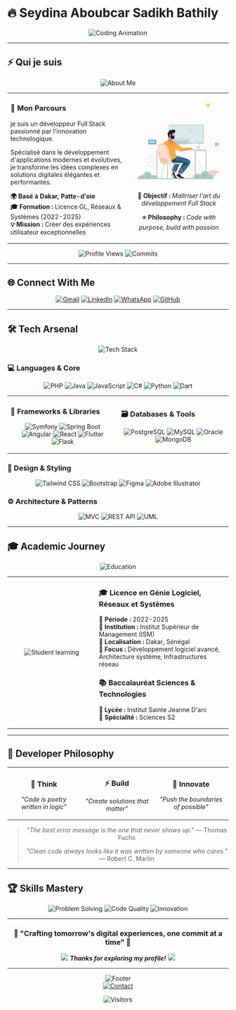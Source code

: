 # 🔥 **Seydina Aboubcar Sadikh Bathily**

<div align="center">
  
![Coding Animation](https://readme-typing-svg.herokuapp.com?font=JetBrains+Mono&size=28&duration=2000&pause=800&color=00D9FF&center=true&vCenter=true&width=700&lines=Full+Stack+Developer;Software+Architect;Tech+Enthusiast;Building+Digital+Solutions)

</div>

---

## ⚡ **Qui je suis**

<div align="center">
  <img src="https://readme-typing-svg.herokuapp.com?font=JetBrains+Mono&size=20&duration=2500&pause=1000&color=FF6B35&center=true&vCenter=true&width=600&lines=Développeur+passionné;Créateur+de+solutions+innovantes" alt="About Me" />
</div>

<table align="center">
<tr>
<td width="55%">

### 🎯 **Mon Parcours**
je suis un développeur Full Stack passionné par l'innovation technologique. 

Spécialisé dans le développement d'applications modernes et évolutives, je transforme les idées complexes en solutions digitales élégantes et performantes.

**🌍 Basé à Dakar, Patte-d'oie**  
**🎓 Formation :** Licence GL, Réseaux & Systèmes (2022-2025)  
**💡 Mission :** Créer des expériences utilisateur exceptionnelles

</td>
<td width="45%">

<div align="center">
  <img src="./assets/dveloppeurweb-ezgif.com-speed.gif" width="350" alt="Coding workspace"/>
  
  **🚀 Objectif :** *Maîtriser l'art du développement Full Stack*
  
  **⭐ Philosophy :** *Code with purpose, build with passion*
  
</div>

</td>
</tr>
</table>

<div align="center">

![Profile Views](https://komarev.com/ghpvc/?username=Bouba6&color=00d9ff&style=for-the-badge&label=PROFILE+VIEWS)
![Commits](https://badges.pufler.dev/commits/monthly/Bouba6?style=for-the-badge&color=ff6b35)

</div>

---

## 🌐 **Connect With Me**

<div align="center">

[![Gmail](https://img.shields.io/badge/Email-D14836?style=for-the-badge&logo=gmail&logoColor=white&labelColor=D14836)](mailto:seydinaaboubacarsadikhbathily@gmail.com)
[![LinkedIn](https://img.shields.io/badge/LinkedIn-0077B5?style=for-the-badge&logo=linkedin&logoColor=white&labelColor=0077B5)](https://www.linkedin.com/in/aboubacar-sadikh-bathily/)
[![WhatsApp](https://img.shields.io/badge/WhatsApp-25D366?style=for-the-badge&logo=whatsapp&logoColor=white&labelColor=25D366)](https://wa.me/221788930107)
[![GitHub](https://img.shields.io/badge/GitHub-100000?style=for-the-badge&logo=github&logoColor=white&labelColor=000000)](https://github.com/Bouba6)

</div>

---

## 🛠️ **Tech Arsenal**

<div align="center">
  <img src="https://readme-typing-svg.herokuapp.com?font=JetBrains+Mono&size=22&duration=2000&pause=1000&color=4ECDC4&center=true&vCenter=true&width=400&lines=Modern+Tech+Stack;Performance+Driven" alt="Tech Stack" />
</div>

### **💻 Languages & Core**
<div align="center">

![PHP](https://img.shields.io/badge/PHP-777BB4?style=for-the-badge&logo=php&logoColor=white)
![Java](https://img.shields.io/badge/Java-ED8B00?style=for-the-badge&logo=openjdk&logoColor=white)
![JavaScript](https://img.shields.io/badge/JavaScript-F7DF1E?style=for-the-badge&logo=javascript&logoColor=black)
![C#](https://img.shields.io/badge/C%23-239120?style=for-the-badge&logo=csharp&logoColor=white)
![Python](https://img.shields.io/badge/Python-3776AB?style=for-the-badge&logo=python&logoColor=white)
![Dart](https://img.shields.io/badge/Dart-0175C2?style=for-the-badge&logo=dart&logoColor=white)

</div>

<table>
<tr>
<td width="50%">

### **🔧 Frameworks & Libraries**
<div align="center">

![Symfony](https://img.shields.io/badge/Symfony-000000?style=for-the-badge&logo=symfony&logoColor=white)
![Spring Boot](https://img.shields.io/badge/Spring_Boot-6DB33F?style=for-the-badge&logo=spring-boot&logoColor=white)
![Angular](https://img.shields.io/badge/Angular-DD0031?style=for-the-badge&logo=angular&logoColor=white)
![React](https://img.shields.io/badge/React-20232A?style=for-the-badge&logo=react&logoColor=61DAFB)
![Flutter](https://img.shields.io/badge/Flutter-02569B?style=for-the-badge&logo=flutter&logoColor=white)
![Flask](https://img.shields.io/badge/Flask-000000?style=for-the-badge&logo=flask&logoColor=white)

</div>

</td>
<td width="50%">

### **🗃️ Databases & Tools**
<div align="center">

![PostgreSQL](https://img.shields.io/badge/PostgreSQL-316192?style=for-the-badge&logo=postgresql&logoColor=white)
![MySQL](https://img.shields.io/badge/MySQL-4479A1?style=for-the-badge&logo=mysql&logoColor=white)
![Oracle](https://img.shields.io/badge/Oracle-F80000?style=for-the-badge&logo=oracle&logoColor=white)
![MongoDB](https://img.shields.io/badge/MongoDB-4EA94B?style=for-the-badge&logo=mongodb&logoColor=white)

</div>

</td>
</tr>
</table>

### **🎨 Design & Styling**
<div align="center">

![Tailwind CSS](https://img.shields.io/badge/Tailwind_CSS-38B2AC?style=for-the-badge&logo=tailwind-css&logoColor=white)
![Bootstrap](https://img.shields.io/badge/Bootstrap-563D7C?style=for-the-badge&logo=bootstrap&logoColor=white)
![Figma](https://img.shields.io/badge/Figma-F24E1E?style=for-the-badge&logo=figma&logoColor=white)
![Adobe Illustrator](https://img.shields.io/badge/Adobe%20Illustrator-FF9A00?style=for-the-badge&logo=adobe%20illustrator&logoColor=white)

</div>

### **⚙️ Architecture & Patterns**
<div align="center">

![MVC](https://img.shields.io/badge/MVC-FF6B35?style=for-the-badge&logoColor=white)
![REST API](https://img.shields.io/badge/REST_API-00D9FF?style=for-the-badge&logoColor=white)
![UML](https://img.shields.io/badge/UML-02569B?style=for-the-badge&logoColor=white)

</div>

---

## 🎓 **Academic Journey**

<div align="center">
  <img src="https://readme-typing-svg.herokuapp.com?font=JetBrains+Mono&size=18&duration=2000&pause=1000&color=9C27B0&center=true&vCenter=true&width=350&lines=Formation+%26+Excellence;Academic+Excellence" alt="Education" />
</div>

<table align="center">
<tr>
<td width="40%">

<div align="center">
  <img src="https://media.giphy.com/media/LaVp0AyqR5bGsC5Cbm/giphy.gif" width="250" alt="Student learning"/>
</div>

</td>
<td width="60%">

### 🎓 **Licence en Génie Logiciel, Réseaux et Systèmes**
**📅 Période :** 2022-2025  
**🏫 Institution :** Institut Supérieur de Management (ISM)  
**📍 Localisation :** Dakar, Sénégal  
**🎯 Focus :** Développement logiciel avancé, Architecture système, Infrastructures réseau

### 📚 **Baccalauréat Sciences & Technologies**
**🏫 Lycée :** Institut Sainte Jeanne D'arc  
**🔬 Spécialité :** Sciences S2

</td>
</tr>
</table>

---

## 💭 **Developer Philosophy**

<div align="center">

<table>
<tr>
<td align="center" width="33%">

### 🧠 **Think**
*"Code is poetry written in logic"*

</td>
<td align="center" width="33%">

### ⚡ **Build**
*"Create solutions that matter"*

</td>
<td align="center" width="34%">

### 🚀 **Innovate**
*"Push the boundaries of possible"*

</td>
</tr>
</table>

> *"The best error message is the one that never shows up."* — Thomas Fuchs
> 
> *"Clean code always looks like it was written by someone who cares."* — Robert C. Martin

</div>

---

## 🏆 **Skills Mastery**

<div align="center">

![Problem Solving](https://img.shields.io/badge/Problem_Solving-Expert-00D9FF?style=for-the-badge&logo=lightbulb&logoColor=white)
![Code Quality](https://img.shields.io/badge/Code_Quality-High-4ECDC4?style=for-the-badge&logo=checkmarx&logoColor=white)
![Innovation](https://img.shields.io/badge/Innovation-Continuous-FF6B35?style=for-the-badge&logo=rocket&logoColor=white)

</div>

---

<div align="center">

### 🌟 **"Crafting tomorrow's digital experiences, one commit at a time"** 🌟

<img src="https://media.giphy.com/media/M9gbBd9nbDrOTu1Mqx/giphy.gif" width="50"> <em><b>Thanks for exploring my profile!</b></em> <img src="https://media.giphy.com/media/M9gbBd9nbDrOTu1Mqx/giphy.gif" width="50">

---

<img src="https://readme-typing-svg.herokuapp.com?font=JetBrains+Mono&size=16&duration=3000&pause=1000&color=00D9FF&center=true&vCenter=true&width=700&lines=Let's+collaborate+and+build+amazing+things+together;Open+for+opportunities+and+exciting+projects;Contact+me+for+your+next+digital+solution!" alt="Footer" />

<div align="center">
  <a href="mailto:seydinaaboubacarsadikhbathily@gmail.com">
    <img src="https://img.shields.io/badge/💬-Let's%20Talk-00D9FF?style=for-the-badge&logoColor=white" alt="Contact"/>
  </a>
</div>

![Visitors](https://api.visitorbadge.io/api/visitors?path=https%3A%2F%2Fgithub.com%2FBouba6&label=Profile+Visitors&countColor=%2300D9FF&style=for-the-badge)

</div>

